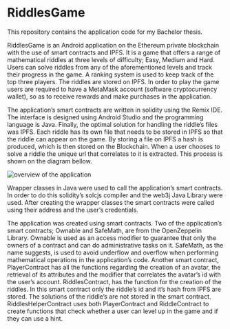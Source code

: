 # RiddlesGame

This repository contains the application code for my Bachelor thesis.

RiddlesGame is an Android application on the Ethereum private blockchain with the 
use of smart contracts and IPFS. It is a game that offers a range of mathematical riddles at 
three levels of difficulty; Easy, Medium and Hard. Users can solve riddles from any 
of the aforementioned levels and track their progress in the game. A ranking system is used 
to keep track of the top three players. The riddles are stored on IPFS. In order to play the 
game users are required to have a MetaMask account (software cryptocurrency wallet), so 
as to receive rewards and make purchases in the application.

The application’s smart contracts are written in solidity using the Remix IDE. The interface is 
designed using Android Studio and the programming language is Java. Finally, the optimal 
solution for handling the riddle’s files was IPFS.
Each riddle has its own file that needs to be stored in IPFS so that the riddle can appear 
on the game. By storing a file on IPFS a hash is produced, which is then stored on the 
Blockchain. When a user chooses to solve a riddle the unique url that correlates 
to it is extracted. This process is shown on the diagram bellow.

![overview of the application](app/src/main/res/drawable/overview_of_the_application.PNG)

Wrapper classes in Java were used to call the application’s smart contracts. In order to do 
this solidity’s solcjs compiler and the web3j Java Library were used. After creating the wrapper 
classes the smart contracts were called using their address and the user’s credentials.

The application was created using smart contracts. Two of the application’s smart contracts; 
Ownable and SafeMath, are from the OpenZeppelin Library. Ownable is used as an access 
modifier to guarantee that only the owners of a contract and can do administrative tasks on 
it. SafeMath, as the name suggests, is used to avoid underflow and overflow when 
performing mathematical operations in the application’s code. Another smart contract, 
PlayerContract has all the functions regarding the creation of an avatar, the retrieval of its 
attributes and the modifier that correlates the avatar’s id with the user’s account. 
RiddlesContract, has the function for the creation of the riddles. In this smart contract
only the riddle’s id and it’s hash from IPFS are stored. The solutions of the riddle’s are not stored 
in the smart contract. RiddlesHelperContract uses both PlayerContract and RiddleContract to 
create functions that check whether a user can level up in the game and if they can use a 
hint.

